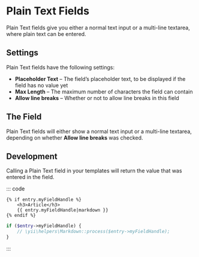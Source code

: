 # Plain Text Fields

Plain Text fields give you either a normal text input or a multi-line textarea, where plain text can be entered.

## Settings

Plain Text fields have the following settings:

* **Placeholder Text** – The field’s placeholder text, to be displayed if the field has no value yet
* **Max Length** – The maximum number of characters the field can contain
* **Allow line breaks** – Whether or not to allow line breaks in this field

## The Field

Plain Text fields will either show a normal text input or a multi-line textarea, depending on whether **Allow line breaks** was checked.

## Development

Calling a Plain Text field in your templates will return the value that was entered in the field.

::: code
```twig
{% if entry.myFieldHandle %}
    <h3>Article</h3>
    {{ entry.myFieldHandle|markdown }}
{% endif %}
```
```php
if ($entry->myFieldHandle) {
    // \yii\helpers\Markdown::process($entry->myFieldHandle);
}
```
:::
